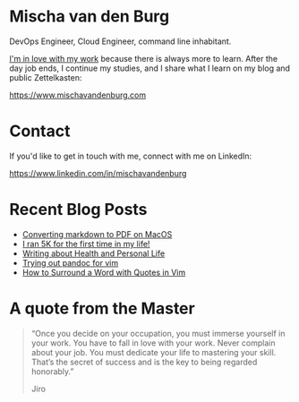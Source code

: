 # Mischa van den Burg

DevOps Engineer, Cloud Engineer, command line inhabitant.

[I'm in love with my work](https://mischavandenburg.com/zet/articles/jiro-sushi/) because there is always more to learn. After the day job ends, I continue my studies, and I share what I learn on my blog and public Zettelkasten:

https://www.mischavandenburg.com

# Contact

If you'd like to get in touch with me, connect with me on LinkedIn:

https://www.linkedin.com/in/mischavandenburg

# Recent Blog Posts
<!-- BLOG-POST-LIST:START -->
- [Converting markdown to PDF on MacOS](https://mischavandenburg.com/zet/pandoc-markdown-pdf-macos/)
- [I ran 5K for the first time in my life!](https://mischavandenburg.com/zet/ran-5km/)
- [Writing about Health and Personal Life](https://mischavandenburg.com/zet/articles/write-about-health-personal/)
- [Trying out pandoc for vim](https://mischavandenburg.com/zet/trying-out-pandoc/)
- [How to Surround a Word with Quotes in Vim](https://mischavandenburg.com/zet/surround-word-quotes-neovim/)
<!-- BLOG-POST-LIST:END -->

# A quote from the Master

> “Once you decide on your occupation, you must immerse yourself in your work. You have to fall in love with your work. Never complain about your job. You must dedicate your life to mastering your skill. That’s the secret of success and is the key to being regarded honorably.”
>
> Jiro
